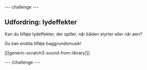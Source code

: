 \--- challenge \---

## Udfordring: lydeffekter

Kan du tilføje lydeffekter, der spiller, når båden styrter eller når øen?

Du kan endda tilføje baggrundsmusik!

[[[generic-scratch3-sound-from-library]]]

\--- /challenge \---
